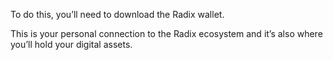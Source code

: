 To do this, you’ll need to download the Radix wallet.

This is your personal connection to the Radix ecosystem and it’s also where you’ll hold your digital assets.
